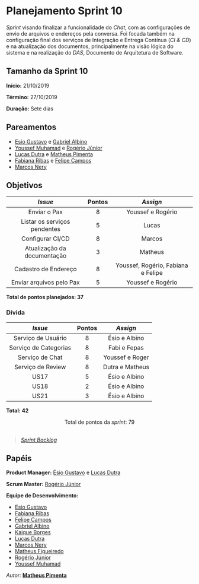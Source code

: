 # Planejamento Sprint 10

_Sprint_ visando finalizar a funcionalidade do _Chat_, com as configurações de envio de arquivos e endereços pela conversa. Foi focada também na configuração final dos serviços de Integração e Entrega Contínua (_CI & CD_) e na atualização dos documentos, principalmente na visão lógica do sistema e na realização do _DAS_, Documento de Arquitetura de Software.

## Tamanho da Sprint 10

**Início:** 21/10/2019

**Término:** 27/10/2019

**Duração:** Sete dias

## Pareamentos

- [Esio Gustavo](https://github.com/EsioFreitas) e [Gabriel Albino](https://github.com/gabrielalbino)
- [Youssef Muhamad](https://github.com/youssef-md)  e [Rogério Júnior](https://github.com/rogerioo)
- [Lucas Dutra](https://github.com/lucasdutraf) e [Matheus Pimenta](https://github.com/Matheusss03)
- [Fabiana Ribas](https://github.com/FabianaRibas) e [Felipe Campos](https://github.com/fepas)
- [Marcos Nery](https://github.com/MarcosNBJ)

## Objetivos

|           _Issue_            | Pontos | _Assign_ |
| :--------------------------: | :----: | :------: |
|         Enviar o Pax         |    8    |   Youssef e Rogério       |
| Listar os serviços pendentes |   5     |     Lucas     |
|        Configurar CI/CD         |   8     |  Marcos        |
|        Atualização da documentação         |   3     |  Matheus        |
|        Cadastro de Endereço         |  8      |  Youssef, Rogério, Fabiana e Felipe        |
|        Enviar arquivos pelo Pax         |    5    |   Youssef e Rogério       |

<b>Total de pontos planejados: 37</b>

### Dívida

|        _Issue_        |       Pontos       |    _Assign_     |
| :-------------------: | :----------------: | :-------------: |
|    Serviço de Usuário |         8          | Ésio e Albino   
| Serviço de Categorias |         8          |  Fabi e Fepas   |
|    Serviço de Chat    |         8          | Youssef e Roger |
|   Serviço de Review   |         8          | Dutra e Matheus |
|         US17          |         5          |  Ésio e Albino  |
|         US18          |         2          |  Ésio e Albino  |
|         US21          |         3          |  Ésio e Albino  |

<b>Total: 42</b>


<div style="text-align: center"> Total de pontos da <i>sprint</i>: 79 </div> <br>

<!---Colocar no link abaixo as issues alocadas no milestone da Sprint--->

> [_Sprint_ _Backlog_](https://github.com/pax-app/Wiki/milestone/10?closed=1)

## Papéis

**Product Manager:** [Ésio Gustavo](https://github.com/EsioFreitas) e [Lucas Dutra](https://github.com/lucasdutraf)

**Scrum Master:** [Rogério Júnior](https://github.com/rogerioo)

**Equipe de Desenvolvimento:**

- [Esio Gustavo](https://github.com/EsioFreitas)
- [Fabiana Ribas](https://github.com/FabianaRibas)
- [Felipe Campos](https://github.com/fepas)
- [Gabriel Albino](https://github.com/gabrielalbino)
- [Kaique Borges](https://github.com/kaiqueborges)
- [Lucas Dutra](https://github.com/lucasdutraf)
- [Marcos Nery](https://github.com/MarcosNBJ)
- [Matheus Figueiredo](https://github.com/Matheusss03)
- [Rogério Júnior](https://github.com/rogerioo)
- [Youssef Muhamad](https://github.com/youssef-md)

*Autor:* **[Matheus Pimenta](https://github.com/Matheusss03)**
